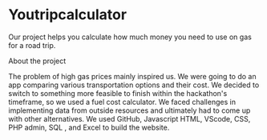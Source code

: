 # Youtripcalculator
Our project helps you calculate how much money you need to use on gas for a road trip.

About the project

The problem of high gas prices mainly inspired us. We were going to do an app comparing various transportation options and their cost. We decided to switch to something more feasible to finish within the hackathon's timeframe, so we used a fuel cost calculator. We faced challenges in implementing data from outside resources and ultimately had to come up with other alternatives. We used GitHub, Javascript HTML, VScode, CSS, PHP admin, SQL , and Excel to build the website.
